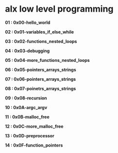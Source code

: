 # alx low level programming


**01 : 0x00-hello_world** 

**02 : 0x01-variables_if_else_while**

**03 : 0x02-functions_nested_loops**   

**04 : 0x03-debugging**

**05 : 0x04-more_functions_nested_loops**

**06 : 0x05-pointers_arrays_strings**

**07 : 0x06-pointers_arrays_strings**

**08 : 0x07-poinetrs_arrays_strings**

**09 : 0x08-recursion**

**10 : 0x0A-argc_argv**

**11 : 0x0B-malloc_free**

**12 : 0x0C-more_malloc_free**

**13 : 0x0D-preprocessor**

**14 : 0x0F-function_pointers**